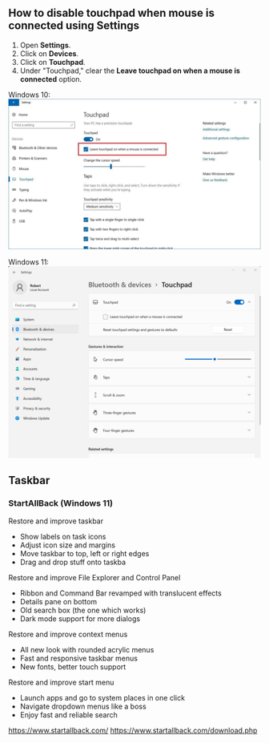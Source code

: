 
## How to disable touchpad when mouse is connected using Settings

1.  Open **Settings**.
2.  Click on **Devices**.
3.  Click on **Touchpad**.
4.  Under "Touchpad," clear the **Leave touchpad on when a mouse is connected** option.

Windows 10:
![](Software/images/turn-off-touchpad.jpg)

Windows 11:
![](Software/images/turn-off-touchpad-win11.png)

## Taskbar

### StartAllBack (Windows 11)

Restore and improve taskbar
-   Show labels on task icons
-   Adjust icon size and margins
-   Move taskbar to top, left or right edges
-   Drag and drop stuff onto taskba

Restore and improve File Explorer and Control Panel
-   Ribbon and Command Bar revamped with translucent effects
-   Details pane on bottom
-   Old search box (the one which works)
-   Dark mode support for more dialogs

Restore and improve context menus
-   All new look with rounded acrylic menus
-   Fast and responsive taskbar menus
-   New fonts, better touch support

Restore and improve start menu
-   Launch apps and go to system places in one click
-   Navigate dropdown menus like a boss
-   Enjoy fast and reliable search


https://www.startallback.com/
https://www.startallback.com/download.php